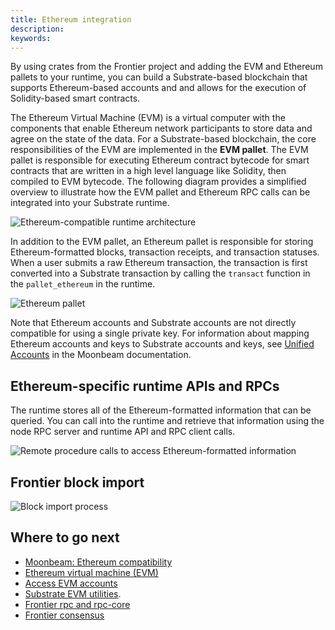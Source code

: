 ```yaml
---
title: Ethereum integration
description:
keywords:
---
```


By using crates from the Frontier project and adding the EVM and Ethereum pallets to your runtime, you can build a Substrate-based blockchain that supports Ethereum-based accounts and and allows for the execution of Solidity-based smart contracts.

The Ethereum Virtual Machine (EVM) is a virtual computer with the components that enable Ethereum network participants to store data and agree on the state of the data.
For a Substrate-based blockchain, the core responsibilities of the EVM are implemented in the
**EVM pallet**.
The EVM pallet is responsible for executing Ethereum contract bytecode for smart contracts that are written in a high level language like Solidity, then compiled to EVM bytecode.
The following diagram provides a simplified overview to illustrate how the EVM pallet and Ethereum RPC calls can be integrated into your Substrate runtime.

![Ethereum-compatible runtime architecture](/media/images/docs/tutorials/evm-ethereum/pallet-evm.png)

In addition to the EVM pallet, an Ethereum pallet is responsible for storing Ethereum-formatted blocks, transaction receipts, and transaction statuses.
When a user submits a raw Ethereum transaction, the transaction is first converted into a Substrate transaction by calling the `transact` function in the `pallet_ethereum` in the runtime.

![Ethereum pallet](/media/images/docs/tutorials/evm-ethereum/pallet-ethereum.png)

Note that Ethereum accounts and Substrate accounts are not directly compatible for using a single private key.
For information about mapping Ethereum accounts and keys to Substrate accounts and keys, see [Unified Accounts](https://docs.moonbeam.network/learn/unified-accounts/#substrate-evm-compatible-blockchain) in the Moonbeam documentation.

## Ethereum-specific runtime APIs and RPCs

The runtime stores all of the Ethereum-formatted information that can be queried.
You can call into the runtime and retrieve that information using the node RPC server and runtime API and RPC client calls.

![Remote procedure calls to access Ethereum-formatted information](/media/images/docs/tutorials/evm-ethereum/rpc.png)

## Frontier block import

![Block import process](/media/images/docs/tutorials/evm-ethereum/block-import.png)

## Where to go next

- [Moonbeam: Ethereum compatibility](https://docs.moonbeam.network/learn/features/eth-compatibility/)
- [Ethereum virtual machine (EVM)](https://ethereum.org/en/developers/docs/evm/)
- [Access EVM accounts](/tutorials/connect-other-chains/access-evm-accounts/)
- [Substrate EVM utilities](https://github.com/paritytech/frontier/blob/master/template/utils/README.md#substrate-evm-utilities).
- [Frontier rpc and rpc-core](https://github.com/paritytech/frontier/tree/master/client/)
- [Frontier consensus](https://github.com/paritytech/frontier/tree/master/primitives/consensus)
